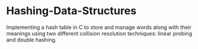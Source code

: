 # Hashing-Data-Structures
Implementing a hash table in C to store and manage words along with their meanings using two different collision resolution techniques: linear probing and double hashing.
